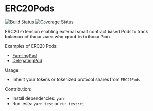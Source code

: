 # ERC20Pods

[![Build Status](https://github.com/1inch/erc20-pods/workflows/CI/badge.svg)](https://github.com/1inch/erc20-pods/actions)
[![Coverage Status](https://codecov.io/gh/1inch/erc20-pods/branch/master/graph/badge.svg?token=Z3D5O3XUYV)](https://codecov.io/gh/1inch/erc20-pods)

ERC20 extension enabling external smart contract based Pods to track balances of those users who opted-in to these Pods.

Examples of ERC20 Pods:
- [FarmingPod](https://github.com/1inch/farming)
- [DelegatingPod](https://github.com/1inch/delegating)

Usage:
- Inherit your tokens or tokenized protocol shares from `ERC20Pods`

Contribution:
- Install dependencies: `yarn` 
- Run tests: `yarn test` or `run test:ci`
